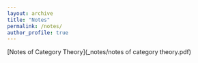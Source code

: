 ```yaml
---
layout: archive
title: "Notes"
permalink: /notes/
author_profile: true
---
```

[Notes of Category Theory](_notes/notes of category theory.pdf)
